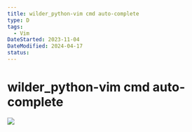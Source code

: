 ```yaml
---
title: wilder_python-vim cmd auto-complete
type: D
tags:
  - Vim
DateStarted: 2023-11-04
DateModified: 2024-04-17
status: 
---
```


# wilder_python-vim cmd auto-complete

![](https://cdn.jsdelivr.net/gh/jenniferwonder/bimg/full-stack/z-wilder_python-vim-cmd-auto-complete.png)
